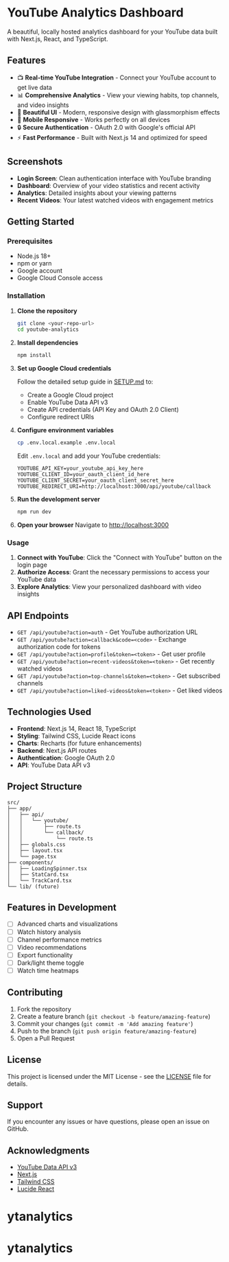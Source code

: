 # YouTube Analytics Dashboard

A beautiful, locally hosted analytics dashboard for your YouTube data built with Next.js, React, and TypeScript.

## Features

- 📺 **Real-time YouTube Integration** - Connect your YouTube account to get live data
- 📊 **Comprehensive Analytics** - View your viewing habits, top channels, and video insights
- 🎨 **Beautiful UI** - Modern, responsive design with glassmorphism effects
- 📱 **Mobile Responsive** - Works perfectly on all devices
- 🔒 **Secure Authentication** - OAuth 2.0 with Google's official API
- ⚡ **Fast Performance** - Built with Next.js 14 and optimized for speed

## Screenshots

- **Login Screen**: Clean authentication interface with YouTube branding
- **Dashboard**: Overview of your video statistics and recent activity
- **Analytics**: Detailed insights about your viewing patterns
- **Recent Videos**: Your latest watched videos with engagement metrics

## Getting Started

### Prerequisites

- Node.js 18+ 
- npm or yarn
- Google account
- Google Cloud Console access

### Installation

1. **Clone the repository**
   ```bash
   git clone <your-repo-url>
   cd youtube-analytics
   ```

2. **Install dependencies**
   ```bash
   npm install
   ```

3. **Set up Google Cloud credentials**
   
   Follow the detailed setup guide in [SETUP.md](./SETUP.md) to:
   - Create a Google Cloud project
   - Enable YouTube Data API v3
   - Create API credentials (API Key and OAuth 2.0 Client)
   - Configure redirect URIs

4. **Configure environment variables**
   ```bash
   cp .env.local.example .env.local
   ```
   
   Edit `.env.local` and add your YouTube credentials:
   ```env
   YOUTUBE_API_KEY=your_youtube_api_key_here
   YOUTUBE_CLIENT_ID=your_oauth_client_id_here
   YOUTUBE_CLIENT_SECRET=your_oauth_client_secret_here
   YOUTUBE_REDIRECT_URI=http://localhost:3000/api/youtube/callback
   ```

5. **Run the development server**
   ```bash
   npm run dev
   ```

6. **Open your browser**
   Navigate to [http://localhost:3000](http://localhost:3000)

### Usage

1. **Connect with YouTube**: Click the "Connect with YouTube" button on the login page
2. **Authorize Access**: Grant the necessary permissions to access your YouTube data
3. **Explore Analytics**: View your personalized dashboard with video insights

## API Endpoints

- `GET /api/youtube?action=auth` - Get YouTube authorization URL
- `GET /api/youtube?action=callback&code=<code>` - Exchange authorization code for tokens
- `GET /api/youtube?action=profile&token=<token>` - Get user profile
- `GET /api/youtube?action=recent-videos&token=<token>` - Get recently watched videos
- `GET /api/youtube?action=top-channels&token=<token>` - Get subscribed channels
- `GET /api/youtube?action=liked-videos&token=<token>` - Get liked videos

## Technologies Used

- **Frontend**: Next.js 14, React 18, TypeScript
- **Styling**: Tailwind CSS, Lucide React icons
- **Charts**: Recharts (for future enhancements)
- **Backend**: Next.js API routes
- **Authentication**: Google OAuth 2.0
- **API**: YouTube Data API v3

## Project Structure

```
src/
├── app/
│   ├── api/
│   │   └── youtube/
│   │       ├── route.ts
│   │       └── callback/
│   │           └── route.ts
│   ├── globals.css
│   ├── layout.tsx
│   └── page.tsx
├── components/
│   ├── LoadingSpinner.tsx
│   ├── StatCard.tsx
│   └── TrackCard.tsx
└── lib/ (future)
```

## Features in Development

- [ ] Advanced charts and visualizations
- [ ] Watch history analysis
- [ ] Channel performance metrics
- [ ] Video recommendations
- [ ] Export functionality
- [ ] Dark/light theme toggle
- [ ] Watch time heatmaps

## Contributing

1. Fork the repository
2. Create a feature branch (`git checkout -b feature/amazing-feature`)
3. Commit your changes (`git commit -m 'Add amazing feature'`)
4. Push to the branch (`git push origin feature/amazing-feature`)
5. Open a Pull Request

## License

This project is licensed under the MIT License - see the [LICENSE](LICENSE) file for details.

## Support

If you encounter any issues or have questions, please open an issue on GitHub.

## Acknowledgments

- [YouTube Data API v3](https://developers.google.com/youtube/v3)
- [Next.js](https://nextjs.org/)
- [Tailwind CSS](https://tailwindcss.com/)
- [Lucide React](https://lucide.dev/)
# ytanalytics
# ytanalytics
